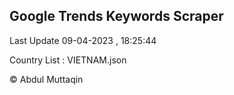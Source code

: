 

## Google Trends Keywords Scraper 
 
Last Update 09-04-2023 , 18:25:44

Country List :
VIETNAM.json



© Abdul Muttaqin 
